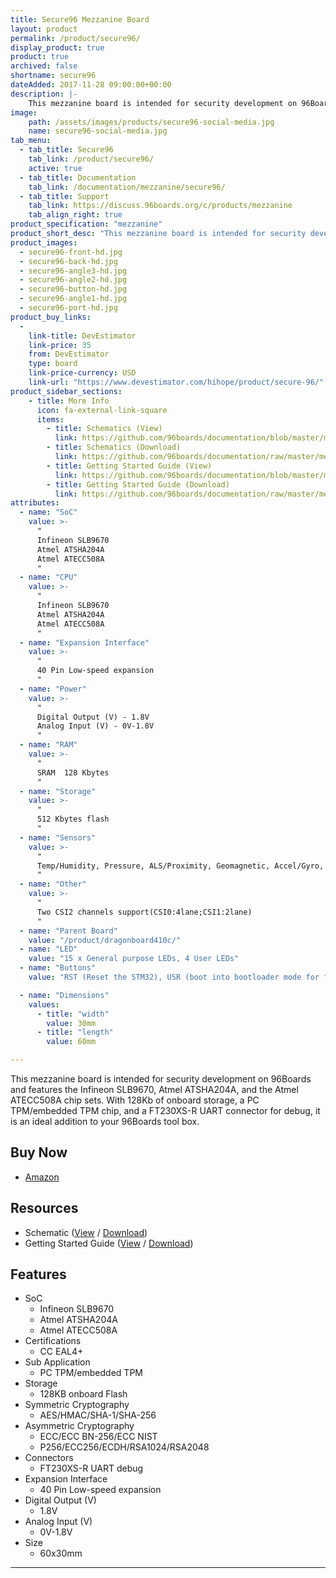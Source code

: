 ```yaml
---
title: Secure96 Mezzanine Board
layout: product
permalink: /product/secure96/
display_product: true
product: true
archived: false
shortname: secure96
dateAdded: 2017-11-28 09:00:00+00:00
description: |-
    This mezzanine board is intended for security development on 96Boards and features the Infineon SLB9670, Atmel ATSHA204A, and the Atmel ATECC508A chip sets.
image:
    path: /assets/images/products/secure96-social-media.jpg
    name: secure96-social-media.jpg
tab_menu:
  - tab_title: Secure96
    tab_link: /product/secure96/
    active: true
  - tab_title: Documentation
    tab_link: /documentation/mezzanine/secure96/
  - tab_title: Support
    tab_link: https://discuss.96boards.org/c/products/mezzanine
    tab_align_right: true
product_specification: "mezzanine"
product_short_desc: "This mezzanine board is intended for security development on 96Boards and features the Infineon SLB9670, Atmel ATSHA204A, and the Atmel ATECC508A chip sets."
product_images:
  - secure96-front-hd.jpg
  - secure96-back-hd.jpg
  - secure96-angle3-hd.jpg
  - secure96-angle2-hd.jpg
  - secure96-button-hd.jpg
  - secure96-angle1-hd.jpg
  - secure96-port-hd.jpg
product_buy_links:
  -
    link-title: DevEstimator
    link-price: 35
    from: DevEstimator
    type: board
    link-price-currency: USD
    link-url: "https://www.devestimator.com/hihope/product/secure-96/"
product_sidebar_sections:
    - title: More Info
      icon: fa-external-link-square
      items:
        - title: Schematics (View)
          link: https://github.com/96boards/documentation/blob/master/mezzanine/secure96/files/secure96-schematics.pdf
        - title: Schematics (Download)
          link: https://github.com/96boards/documentation/raw/master/mezzanine/secure96/files/secure96-schematics.pdf
        - title: Getting Started Guide (View)
          link: https://github.com/96boards/documentation/blob/master/mezzanine/secure96/guides/secure96-guide.pdf
        - title: Getting Started Guide (Download)
          link: https://github.com/96boards/documentation/raw/master/mezzanine/secure96/guides/secure96-guide.pdf
attributes:
  - name: "SoC"
    value: >-
      "
      Infineon SLB9670
      Atmel ATSHA204A
      Atmel ATECC508A
      "
  - name: "CPU"
    value: >-
      "
      Infineon SLB9670
      Atmel ATSHA204A
      Atmel ATECC508A
      "
  - name: "Expansion Interface"
    value: >-
      "
      40 Pin Low-speed expansion
      "
  - name: "Power"
    value: >-
      "
      Digital Output (V) - 1.8V
      Analog Input (V) - 0V-1.8V
      "
  - name: "RAM"
    value: >-
      "
      SRAM	128 Kbytes
      "
  - name: "Storage"
    value: >-
      "
      512 Kbytes flash
      "
  - name: "Sensors"
    value: >-
      "
      Temp/Humidity, Pressure, ALS/Proximity, Geomagnetic, Accel/Gyro, Microphone
      "
  - name: "Other"
    value: >-
      "
      Two CSI2 channels support(CSI0:4lane;CSI1:2lane)
      "
  - name: "Parent Board"
    value: "/product/dragonboard410c/"
  - name: "LED"
    value: "15 x General purpose LEDs, 4 User LEDs"
  - name: "Buttons"
    value: "RST (Reset the STM32), USR (boot into bootloader mode for flashing)"

  - name: "Dimensions"
    values:
      - title: "width"
        value: 30mm
      - title: "length"
        value: 60mm

---
```

This mezzanine board is intended for security development on 96Boards and features the Infineon SLB9670, Atmel ATSHA204A, and the Atmel ATECC508A chip sets. With 128Kb of onboard storage, a PC TPM/embedded TPM chip, and a FT230XS-R UART connector for debug, it is an ideal addition to your 96Boards tool box.

## Buy Now

- [Amazon](https://amzn.to/2qWN1CC)

## Resources

- Schematic ([View](https://github.com/96boards/documentation/blob/master/mezzanine/secure96/files/secure96-schematics.pdf) / [Download](https://github.com/96boards/documentation/raw/master/mezzanine/secure96/files/secure96-schematics.pdf))
- Getting Started Guide ([View](https://github.com/96boards/documentation/blob/master/mezzanine/secure96/guides/secure96-guide.pdf) / [Download](https://github.com/96boards/documentation/raw/master/mezzanine/secure96/guides/secure96-guide.pdf))

## Features

- SoC
   - Infineon SLB9670
   - Atmel ATSHA204A
   - Atmel ATECC508A
- Certifications
   - CC EAL4+
- Sub Application
   - PC TPM/embedded TPM
- Storage
   - 128KB onboard Flash
- Symmetric Cryptography
   - AES/HMAC/SHA-1/SHA-256
- Asymmetric Cryptography
   - ECC/ECC BN-256/ECC NIST
   - P256/ECC256/ECDH/RSA1024/RSA2048
- Connectors
   - FT230XS-R UART debug
- Expansion Interface
   - 40 Pin Low-speed expansion
- Digital Output (V)
   - 1.8V
- Analog Input (V)
   - 0V-1.8V
- Size
   - 60x30mm

***
